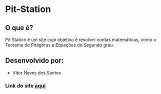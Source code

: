 # Pit-Station
## O que é?
Pit Station é um site cujo objetivo é resolver contas matemáticas, como o Teorema de Pitágoras e Equações do Segundo grau.
## Desenvolvido por:
  - Vitor Neves dos Santos

### Link do site <a href="https://vitornvs.github.io/Pit_Station/">aqui</a>
